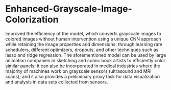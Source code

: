 # Enhanced-Grayscale-Image-Colorization
Improved the efficiency of the model, which converts grayscale images to colored images without human intervention using a unique CNN approach while retaining the image properties and dimensions, through learning rate schedulers, different optimizers, dropouts, and other techniques such as lasso and ridge regression. The aforementioned model can be used by large animation companies in sketching and comic book artists to efficiently color similar panels; it can also be incorporated in medical industries where the majority of machines work on grayscale sensors (ultrasound and MRI scans); and it also provides a preliminary proxy task for data visualization and analysis in data sets collected from sensors.
